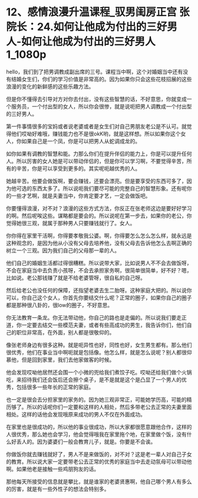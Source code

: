 # 12、感情浪漫升温课程_驭男闺房正宫 张院长：24.如何让他成为付出的三好男人-如何让他成为付出的三好男人1_1080p

hello，我们到了把男调教成副出席的三号。课程当中啊，这个对婚姻当中还有没有结婚女生们，你们的学习价值是非常高的。因为如果你只会这些花枝招展的这些浪漫的变化的新鲜感的这些乐趣方法。

但是你不懂得去引导对方对你去付出，没有这些智慧的话，不好意思，你就变成一个服务员，一个付出型的女人，所以你会很惨，就是说呃把男人调教成一个付出型的三好男人。

第一件事情很多的宝妈或者说老婆或者是女生们对自己男朋友老公是不认可。就觉得他们哎呦好难哦，赚钱能力也不是很okK哟，就是这样想。所以如果你这个女人，你如果自己是一个凤，你是可以把男人从蛇调成龙的。

如你如果有调教的智慧和能。力那么你们在提升伴侣的能力上，你是可以提升任何人。所以厉害的女人她是可以带动伴侣的，但是你可以学习啊，不要觉得辛苦，所有的辛苦，你是可以享受到更多的。其实呢呃越优秀的人。

她越辛苦。他要会做饭啊，要会赚钱，还要会漂亮。但是要享受的东西可多了，因为他可选的东西太多了。所以说呃我们要尽可能的完整自己的智慧形象。还有呢你的一些才艺啊，就是夫妻当中，你肯定要才艺，一定会做饭吧。

你要懂得浪漫，对不对？浪漫的这些方式方法，你反正在张老师这边是要好好学习的啊。然后呢唉这些。谋略都是要会的。所以说呢在第一步去，如果你的老公，你觉得她很三观，就属于那种男人只要赚钱就行了。女人。

你你得在家里干活啊，你得要孝敬我公婆。啊，你得要怎么怎么怎么样，就永远是这种观念的，是因为他从小没有父母去培养他，没有父母去告诉他怎么去啊正确的树立一个三观。因为我们自己的父母那一辈的人。

他们自己的婚姻生活都过得很糟糕。所以说带大家，比如说男人不不会去做饭呀，不会在家庭当中去负责小孩呀，不会去承担家务啊，很简单很简单，好不好？嗯，比如说。老公那钱赚了就是不给老婆管呀，很自私的自己呀。

然后给老公也没任何的保障，还指望老婆去生二胎呀。这种家庭大把的。所以说你可以，你自己这个女人，你首先你要结交什么呢？正常的圈子，如果你自己的圈子都是那种很八卦的，很low的圈子，不好意思。

你无法教育一条龙。你无法带动他，你自己的路也是走偏的。所以说我们要走正道，你一定要去结交一些模范夫妻，或者有些高成功的男生，我告诉你们，他们自己的职位非常高，在外面，别人都是很敬仰的。

像张老师身边有很多这种。就是呃异性也好，同性也好，女生男生都有。那么他们很优秀，他们在事业当中啊呃就是包括像。他怎么样，就是怎么说呢？别人都很仰慕他，但是回到家里，我们去他家做客的时候。

他会发现哎呦他居然还会围一个小微的兜给我们煮饺子吃。哎呦还给我们做个火锅吃，来招待我们还会饭后还会擦个桌子，是不是就是这个是凸显了一个男人的优秀，包括很多一些年长的正常的家庭。

也一定是很会去分担家里的家务的。因为她三观非常正，可能她学历高，可能的精历够了。所以的话呢你们一定要和这样的人相处，然后多带老公去正常的夫妻里面相处。这样的话他会发现哦原来成功的男人不仅在外面成功。

在家里也是很成功的，所以他的事业很成功，所以大家都很愿意跟他合作，这样的人很优秀，那么她也会学习，他会觉得哦我在家里拖个地，在家里做个饭，没有什么好丢人的。因为婆婆们一般会教育儿子，就是。你要是不会诶。

你做饭你就去赚钱就好了，男人不是来做饭的，对不对？这是老一辈人对自己子女的教育。所以说大家一定要带老公去正常的优秀的家庭当中去走动氛母可以带动他啊。如果他老是接触一些鸡朋狗友的话。

那他每天所接受的信息就是攀比，就是谁家的老婆贤惠啊，他自己哪个男人有多么的厉害，就是有一些外性子的想法会特别多。

